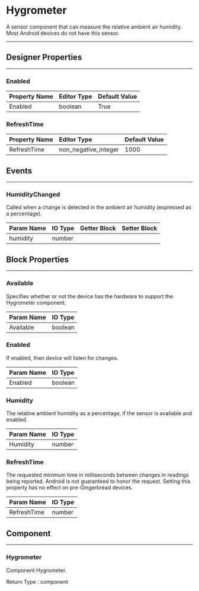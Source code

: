 <!--
  Copyright © 2021-2021 Quantonium, All rights reserved
  Released under the GPL License, Version 3.0
-->

# Hygrometer

A sensor component that can measure the relative ambient air humidity. Most Android devices do not have this sensor.

---

## Designer Properties

---

### Enabled

| Property Name | Editor Type | Default Value |
| :------------ | :---------- | :------------ |
| Enabled       | boolean     | True          |

### RefreshTime

| Property Name | Editor Type          | Default Value |
| :------------ | :------------------- | :------------ |
| RefreshTime   | non_negative_integer | 1000          |

## Events

---

### HumidityChanged

<div block-type = "component_event" component-selector = "Hygrometer" event-selector = "HumidityChanged" id = "hygrometer-humiditychanged"></div>

Called when a change is detected in the ambient air humidity (expressed as a percentage).

| Param Name | IO Type                            | Getter Block                                                                                                    | Setter Block                                                                                                    |
| :--------- | :--------------------------------- | :-------------------------------------------------------------------------------------------------------------- | :-------------------------------------------------------------------------------------------------------------- |
| humidity   | <span class="number">number</span> | <div block-type = "getter" variable-name = humidity id = "param-get-hygrometer-humiditychanged-humidity"></div> | <div block-type = "setter" variable-name = humidity id = "param-set-hygrometer-humiditychanged-humidity"></div> |

## Block Properties

---

### Available

<div block-type = "component_set_get" component-selector = "Hygrometer" property-selector = "Available" property-type = "get" id = "get-hygrometer-available"></div>

Specifies whether or not the device has the hardware to support the Hygrometer component.

| Param Name | IO Type                              |
| :--------- | :----------------------------------- |
| Available  | <span class="boolean">boolean</span> |

### Enabled

<div block-type = "component_set_get" component-selector = "Hygrometer" property-selector = "Enabled" property-type = "get" id = "get-hygrometer-enabled"></div>

<div block-type = "component_set_get" component-selector = "Hygrometer" property-selector = "Enabled" property-type = "set" id = "set-hygrometer-enabled"></div>

If enabled, then device will listen for changes.

| Param Name | IO Type                              |
| :--------- | :----------------------------------- |
| Enabled    | <span class="boolean">boolean</span> |

### Humidity

<div block-type = "component_set_get" component-selector = "Hygrometer" property-selector = "Humidity" property-type = "get" id = "get-hygrometer-humidity"></div>

The relative ambient humidity as a percentage, if the sensor is available and enabled.

| Param Name | IO Type                            |
| :--------- | :--------------------------------- |
| Humidity   | <span class="number">number</span> |

### RefreshTime

<div block-type = "component_set_get" component-selector = "Hygrometer" property-selector = "RefreshTime" property-type = "get" id = "get-hygrometer-refreshtime"></div>

<div block-type = "component_set_get" component-selector = "Hygrometer" property-selector = "RefreshTime" property-type = "set" id = "set-hygrometer-refreshtime"></div>

The requested minimum time in milliseconds between changes in readings being reported. Android is not guaranteed to honor the request. Setting this property has no effect on pre-Gingerbread devices.

| Param Name  | IO Type                            |
| :---------- | :--------------------------------- |
| RefreshTime | <span class="number">number</span> |

## Component

---

### Hygrometer

<div block-type = "component_component_block" component-selector = "Hygrometer" id = "component-hygrometer"></div>

Component Hygrometer.

Return Type : <span class="component">component</span>

